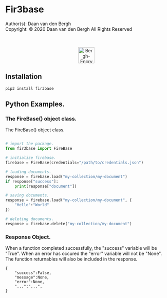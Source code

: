 # Fir3base
Author(s):  Daan van den Bergh<br>
Copyright:  © 2020 Daan van den Bergh All Rights Reserved<br>
<br>
<br>
<p align="center">
  <img src="https://github.com/vandenberghinc/storage/blob/master/images/logo.png?raw=true" alt="Bergh-Encryption" width="50"/>
</p>

## Installation
	pip3 install fir3base

## Python Examples.

### The FireBase() object class.
The FireBase() object class.  
```python

# import the package.
from fir3base import FireBase

# initialize firebase.
firebase = FireBase(credentials="/path/to/credentials.json")

# loading documents.
response = firebase.load("my-collection/my-document")
if response["success"]:
	print(response["document"])

# saving documents.
response = firebase.load("my-collection/my-document", {
	"Hello":"World"
})

# deleting documents.
response = firebase.delete("my-collection/my-document")

```

### Response Object.
When a function completed successfully, the "success" variable will be "True". When an error has occured the "error" variable will not be "None". The function returnables will also be included in the response.

	{
		"success":False,
		"message":None,
		"error":None,
		"...":"...",
	}